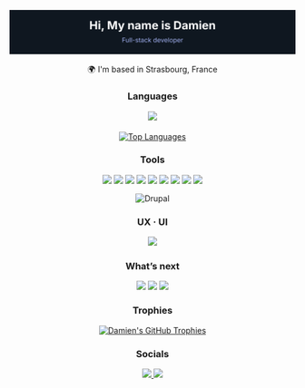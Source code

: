 <p align="center">
  <img src="./header.svg" alt="Hi, my name is Damien" />
</p>

<p align="center"> 
  🌍 I'm based in Strasbourg, France
</p>

<h3 align="center">Languages</h3>

<p align="center">
  <a href="https://skillicons.dev">
    <img src="https://skillicons.dev/icons?i=php,html,css,js" />
  </a> 
  <br><br>
  <a href="https://github.com/Dambpfl">
    <img src="https://github-readme-stats.vercel.app/api/top-langs/?username=Dambpfl&langs_count=10&layout=compact&title_color=3382ed&text_color=ffffff&icon_color=f97316&bg_color=1c1917&hide_border=true&locale=en&custom_title=Top%20Languages" alt="Top Languages" />
  </a>
</p>

<h3 align="center">Tools</h3>

<p align="center"> 
  <a href="https://skillicons.dev"><img src="https://skillicons.dev/icons?i=vscode" /></a>
  <a href="https://skillicons.dev"><img src="https://skillicons.dev/icons?i=symfony" /></a>
  <a href="https://skillicons.dev"><img src="https://skillicons.dev/icons?i=bootstrap" /></a>
  <a href="https://skillicons.dev"><img src="https://skillicons.dev/icons?i=mysql" /></a>
  <a href="https://skillicons.dev"><img src="https://skillicons.dev/icons?i=webpack" /></a>
  <a href="https://skillicons.dev"><img src="https://skillicons.dev/icons?i=windows" /></a>
  <a href="https://skillicons.dev"><img src="https://skillicons.dev/icons?i=postman" /></a>
  <a href="https://skillicons.dev"><img src="https://skillicons.dev/icons?i=git" /></a>
  <a href="https://skillicons.dev"><img src="https://skillicons.dev/icons?i=vercel" /></a>
</p>

<p align="center">
  <img src="https://img.shields.io/badge/Drupal-0077C0?style=for-the-badge&logo=drupal&logoColor=white" alt="Drupal" />
</p>

<h3 align="center">UX · UI</h3>

<p align="center"> 
  <a href="https://skillicons.dev"><img src="https://skillicons.dev/icons?i=figma" /></a>
</p>

<h3 align="center">What’s next</h3>

<p align="center"> 
  <img src="https://skillicons.dev/icons?i=docker" />
  <img src="https://skillicons.dev/icons?i=flutter" />
  <img src="https://skillicons.dev/icons?i=dart" />
</p>

<h3 align="center">Trophies</h3>

<p align="center">
  <a href="https://github.com/Dambpfl">
    <img src="https://github-profile-trophy.vercel.app/?username=Dambpfl&theme=darkhub&row=1&column=4&margin-w=15&margin-h=15" alt="Damien's GitHub Trophies" />
  </a>
</p>

<h3 align="center">Socials</h3>

<p align="center"> 
  <a href="https://www.linkedin.com/in/damien-boenapfel/">
    <img src="https://skillicons.dev/icons?i=linkedin" />
  </a>
  <a href="https://github.com/Dambpfl">
    <img src="https://skillicons.dev/icons?i=github" />
  </a>
</p>
